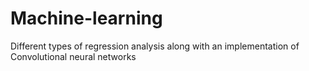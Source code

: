 # Machine-learning
Different types of regression analysis along with an implementation of Convolutional neural networks
